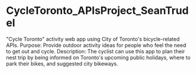# CycleToronto_APIsProject_SeanTrudel
"Cycle Toronto" activity web app using City of Toronto's bicycle-related APIs. Purpose: Provide outdoor activity ideas for people who feel the need to get out and cycle. Description: The cyclist can use this app to plan their nest trip by being informed on Toronto's upcoming public holidays, where to park their bikes, and suggested city bikeways.
